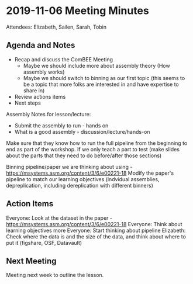 # 2019-11-06 Meeting Minutes

Attendees: Elizabeth, Sailen, Sarah, Tobin

## Agenda and Notes

- Recap and discuss the ComBEE Meeting
  + Maybe we should include more about assembly theory (How assembly works)
  + Maybe we should switch to binning as our first topic (this seems to be a topic that more folks are interested in and have expertise to share in)
- Review actions items
- Next steps

Assembly Notes for lesson/lecture:
- Submit the assembly to run - hands on
- What is a good assembly - discussion/lecture/hands-on

Make sure that they know how to run the full pipeline from the beginning to end as part of the workshop.
If we only teach a part to test (make slides about the parts that they need to do before/after those sections)

Binning pipeline/paper we are thinking about using - https://msystems.asm.org/content/3/6/e00221-18
Modify the paper's pipeline to match our learning objectives (indvidual assemblies, depreplication, including dereplication with different binners)

## Action Items

Everyone: Look at the dataset in the paper - https://msystems.asm.org/content/3/6/e00221-18
Everyone: Think about learning objectives more
Everyone: Start thinking about pipeline
Elizabeth: Check where the data is and the size of the data, and think about where to put it (figshare, OSF, Datavault)


## Next Meeting
Meeting next week to outline the lesson.
